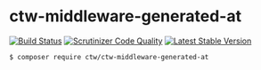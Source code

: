 # ctw-middleware-generated-at

[![Build Status](https://scrutinizer-ci.com/g/jonathanmaron/ctw-middleware-generated-at/badges/build.png?b=master)](https://scrutinizer-ci.com/g/jonathanmaron/ctw-middleware-generated-at/build-status/master)
[![Scrutinizer Code Quality](https://scrutinizer-ci.com/g/jonathanmaron/ctw-middleware-generated-at/badges/quality-score.png?b=master)](https://scrutinizer-ci.com/g/jonathanmaron/ctw-middleware-generated-at/?branch=master)
[![Latest Stable Version](https://poser.pugx.org/ctw/ctw-middleware-generated-at/v/stable)](https://packagist.org/packages/ctw/ctw-middleware-generated-at)

```bash
$ composer require ctw/ctw-middleware-generated-at
```

